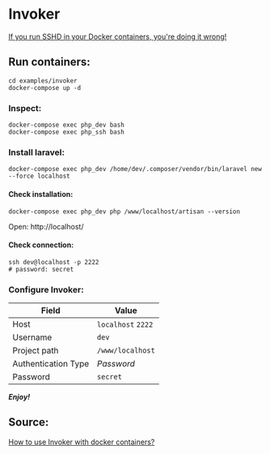 # Invoker

[If you run SSHD in your Docker containers, you're doing it wrong!](https://jpetazzo.github.io/2014/06/23/docker-ssh-considered-evil/)

## Run containers:
```shell
cd examples/invoker
docker-compose up -d
```

### Inspect:
```shell
docker-compose exec php_dev bash
docker-compose exec php_ssh bash
```


### Install laravel:
```shell
docker-compose exec php_dev /home/dev/.composer/vendor/bin/laravel new --force localhost
```

#### Check installation:
```shell
docker-compose exec php_dev php /www/localhost/artisan --version
```
Open: http://localhost/

#### Check connection:
```shell
ssh dev@localhost -p 2222 
# password: secret
```

### Configure Invoker:
| Field                       | Value                       |
|-----------------------------|-----------------------------|
| Host                        | `localhost` `2222`          |
| Username                    | `dev`                       |
| Project path                | `/www/localhost`            |
| Authentication Type         | _Password_                  |
| Password                    | `secret`                    |

***Enjoy!***

## Source:

[How to use Invoker with docker containers?](https://dev.to/insolita/how-to-use-invoker-with-docker-containers-59a3)
